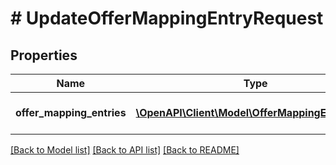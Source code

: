 # # UpdateOfferMappingEntryRequest

## Properties

Name | Type | Description | Notes
------------ | ------------- | ------------- | -------------
**offer_mapping_entries** | [**\OpenAPI\Client\Model\OfferMappingEntryDTO[]**](OfferMappingEntryDTO.md) | Информация о товарах в каталоге |

[[Back to Model list]](../../README.md#models) [[Back to API list]](../../README.md#endpoints) [[Back to README]](../../README.md)
